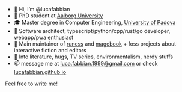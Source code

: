- 👋 Hi, I’m @lucafabbian
- 💼 PhD student at [Aalborg University](https://www.aau.dk)
- 🎓 Master degree in Computer Engineering, [University of Padova](https://unipd.it) 
- 💞️ Software architect, typescript/python/cpp/rust/go developer, webapp/pwa enthusiast
- 📖 Main maintainer of [runcss](https://github.com/mudgen/runcss) and [magebook](https://magebook.github.io) + foss projects about interactive fiction and editors
- 🌱 Into literature, hugs, TV series, environmentalism, nerdy stuffs
- 📫 message me at <luca.fabbian.1999@gmail.com> or check [lucafabbian.github.io](https://lucafabbian.github.io)

Feel free to write me! 
